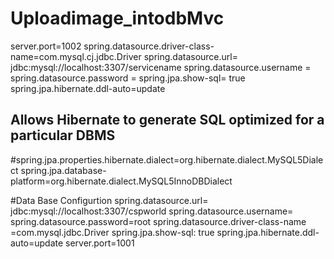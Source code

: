 # Uploadimage_intodbMvc
server.port=1002
spring.datasource.driver-class-name=com.mysql.cj.jdbc.Driver
spring.datasource.url= jdbc:mysql://localhost:3307/servicename
spring.datasource.username = 
spring.datasource.password = 
spring.jpa.show-sql= true
spring.jpa.hibernate.ddl-auto=update
## Allows Hibernate to generate SQL optimized for a particular DBMS
#spring.jpa.properties.hibernate.dialect=org.hibernate.dialect.MySQL5Dialect
spring.jpa.database-platform=org.hibernate.dialect.MySQL5InnoDBDialect




#Data Base Configurtion
spring.datasource.url= jdbc:mysql://localhost:3307/cspworld
spring.datasource.username=
spring.datasource.password=root
spring.datasource.driver-class-name =com.mysql.jdbc.Driver
spring.jpa.show-sql: true
spring.jpa.hibernate.ddl-auto=update
server.port=1001
